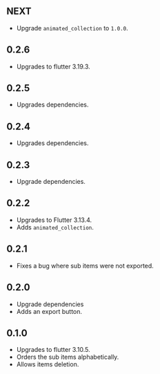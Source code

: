 ## NEXT

- Upgrade `animated_collection` to `1.0.0`.

## 0.2.6

- Upgrades to flutter 3.19.3.

## 0.2.5

- Upgrades dependencies.

## 0.2.4

- Upgrades dependencies.

## 0.2.3

- Upgrade dependencies.

## 0.2.2

- Upgrades to Flutter 3.13.4.
- Adds `animated_collection`.

## 0.2.1

- Fixes a bug where sub items were not exported.

## 0.2.0

- Upgrade dependencies
- Adds an export button.

## 0.1.0

- Upgrades to flutter 3.10.5.
- Orders the sub items alphabetically.
- Allows items deletion.
